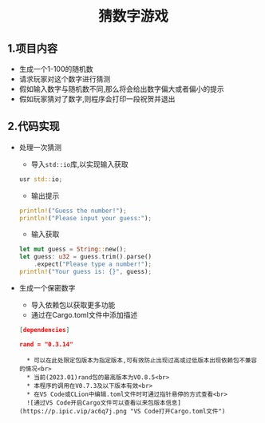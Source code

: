 <div align="center">

# **猜数字游戏**</div>

## **1.项目内容**
* 生成一个1-100的随机数<br>
* 请求玩家对这个数字进行猜测<br>
* 假如输入数字与随机数不同,那么将会给出数字偏大或者偏小的提示<br>
* 假如玩家猜对了数字,则程序会打印一段祝贺并退出<br>

## **2.代码实现**
* 处理一次猜测<br>
    * 导入`std::io`库,以实现输入获取<br>
    ```rust
    usr std::io;
    ```

    * 输出提示<br>
    ```rust
    println!("Guess the number!");
    println!("Please input your guess:");
    ```

    * 输入获取<br>
    ```rust
    let mut guess = String::new();
    let guess: u32 = guess.trim().parse()
        .expect("Please type a number!");
    println!("Your guess is: {}", guess);
    ```

* 生成一个保密数字<br>
    * 导入依赖包以获取更多功能<br>
    * 通过在Cargo.toml文件中添加描述<br>
    <!---toml-->
    ```json
    [dependencies]

    rand = "0.3.14"
    ```
    <!--* 关于依赖包版本的查看<br>-->
        * 可以在此处限定包版本为指定版本,可有效防止出现过高或过低版本出现依赖包不兼容的情况<br>
        * 当前(2023.01)rand包的最高版本为V0.8.5<br>
        * 本程序的调用在V0.7.3及以下版本有效<br>
        * 在VS Code或CLion中编辑.toml文件时可通过指针悬停的方式查看<br>
        ![通过VS Code开启Cargo文件可以查看以来包版本信息](https://p.ipic.vip/ac6q7j.png "VS Code打开Cargo.toml文件")
